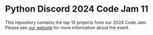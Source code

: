 # Python Discord 2024 Code Jam 11

This repository contains the top 10 projects from our 2024 Code Jam. Please see [our website](https://www.pythondiscord.com/events/code-jams/11/) for more information about the event.